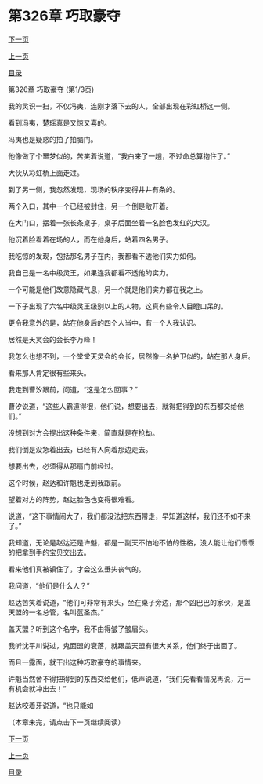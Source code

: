 <h1>第326章    巧取豪夺</h1>
            <div><p><a href="./976_%E7%AC%AC326%E7%AB%A0_%E5%B7%A7%E5%8F%96%E8%B1%AA%E5%A4%BA.md">下一页</a></p><p><a href="./974_%E7%AC%AC325%E7%AB%A0_%E7%8E%89%E6%AF%8D.md">上一页</a></p><p><a href="../">目录</a></p></div>
            <div><p>第326章    巧取豪夺 (第1/3页)</p><p>我的灵识一扫，不仅冯夷，连刚才落下去的人，全部出现在彩虹桥这一侧。</p><p>看到冯夷，楚瑶真是又惊又喜的。</p><p>冯夷也是疑惑的拍了拍脑门。</p><p>他像做了个噩梦似的，苦笑着说道，“我白来了一趟，不过命总算抱住了。”</p><p>大伙从彩虹桥上面走过。</p><p>到了另一侧，我忽然发现，现场的秩序变得井井有条的。</p><p>两个入口，其中一个已经被封住，另一个倒是敞开着。</p><p>在大门口，摆着一张长条桌子，桌子后面坐着一名脸色发红的大汉。</p><p>他沉着脸看着在场的人，而在他身后，站着四名男子。</p><p>我吃惊的发现，包括那名男子在内，我都看不透他们实力如何。</p><p>我自己是一名中级灵王，如果连我都看不透他的实力。</p><p>一个可能是他们故意隐藏气息，另一个就是他们实力都在我之上。</p><p>一下子出现了六名中级灵王级别以上的人物，这真有些令人目瞪口呆的。</p><p>更令我意外的是，站在他身后的四个人当中，有一个人我认识。</p><p>居然是天灵会的会长李万峰！</p><p>我怎么也想不到，一个堂堂天灵会的会长，居然像一名护卫似的，站在那人身后。</p><p>看来那人肯定很有些来头。</p><p>我走到曹汐跟前，问道，“这是怎么回事？”</p><p>曹汐说道，“这些人霸道得很，他们说，想要出去，就得把得到的东西都交给他们。”</p><p>没想到对方会提出这种条件来，简直就是在抢劫。</p><p>我们倒是没急着出去，已经有人向着那边走去。</p><p>想要出去，必须得从那扇门前经过。</p><p>这个时候，赵达和许魁也走到我跟前。</p><p>望着对方的阵势，赵达脸色也变得很难看。</p><p>说道，“这下事情闹大了，我们都没法把东西带走，早知道这样，我们还不如不来了。”</p><p>我知道，无论是赵达还是许魁，都是一副天不怕地不怕的性格，没人能让他们乖乖的把拿到手的宝贝交出去。</p><p>看来他们真被镇住了，才会这么垂头丧气的。</p><p>我问道，“他们是什么人？”</p><p>赵达苦笑着说道，“他们可非常有来头，坐在桌子旁边，那个凶巴巴的家伙，是盖天盟的一名总管，名叫蓝圣杰。”</p><p>盖天盟？听到这个名字，我不由得皱了皱眉头。</p><p>我听沈平川说过，鬼面盟的衰落，就跟盖天盟有很大关系，他们终于出面了。</p><p>而且一露面，就干出这种巧取豪夺的事情来。</p><p>许魁当然舍不得把得到的东西交给他们，低声说道，“我们先看看情况再说，万一有机会就冲出去！”</p><p>赵达咬着牙说道，“也只能如</p><p>（本章未完，请点击下一页继续阅读）</p></div>
            <div><p><a href="./976_%E7%AC%AC326%E7%AB%A0_%E5%B7%A7%E5%8F%96%E8%B1%AA%E5%A4%BA.md">下一页</a></p><p><a href="./974_%E7%AC%AC325%E7%AB%A0_%E7%8E%89%E6%AF%8D.md">上一页</a></p><p><a href="../">目录</a></p></div>